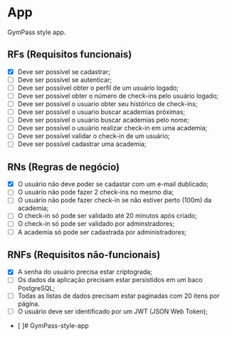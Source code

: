 # App

GymPass style app.

## RFs (Requisitos funcionais)

- [x] Deve ser possível se cadastrar;
- [ ] Deve ser possível se autenticar;
- [ ] Deve ser possiivel obter o perfil de um usuário logado;
- [ ] Deve ser possivel obter o número de check-ins pelo usuário logado;
- [ ] Deve ser possivel o usuario obter seu histórico de check-ins;
- [ ] Deve ser possível o usuario buscar academias próximas;
- [ ] Deve ser possível o usuário buscar academias pelo nome;
- [ ] Deve ser possível o usuário realizar check-in em uma academia;
- [ ] Deve ser possível validar o check-in de um usuário;
- [ ] Deve ser possível cadastrar uma academia;

## RNs (Regras de negócio)

- [x] O usuário não deve poder se cadastar com um e-mail dublicado;
- [ ] O usuário não pode fazer 2 check-ins no mesmo dia;
- [ ] O usuário não pode fazer check-in se não estiver perto (100m) da academia;
- [ ] O check-in só pode ser validado até 20 minutos após criado;
- [ ] O check-in só pode ser validado por adminstradores;
- [ ] A academia só pode ser cadastrada por administradores;

## RNFs (Requisitos nāo-funcionais)

- [x] A senha do usuário precisa estar criptograda;
- [ ] Os dados da aplicação precisam estar persistidos em um baco PostgreSQL;
- [ ] Todas as listas de dados precisam estar paginadas com 20 itens por página.
- [ ] O usuário deve ser identificado por um JWT (JSON Web Token);
- [ ]# GymPass-style-app
